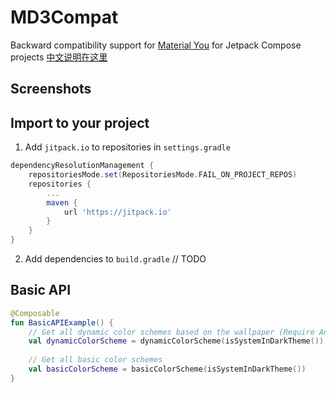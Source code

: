# MD3Compat
Backward compatibility support for [Material You](https://m3.material.io) for Jetpack Compose projects
[中文说明在这里](README_CN.md)

## Screenshots


## Import to your project
1. Add `jitpack.io` to repositories in `settings.gradle`
```groovy
dependencyResolutionManagement {
    repositoriesMode.set(RepositoriesMode.FAIL_ON_PROJECT_REPOS)
    repositories {
        ...
        maven {
            url 'https://jitpack.io'
        }
    }
}
```

2. Add dependencies to `build.gradle`
// TODO

## Basic API
```kotlin
@Composable
fun BasicAPIExample() {
    // Get all dynamic color schemes based on the wallpaper (Require Android 8.1+)
    val dynamicColorScheme = dynamicColorScheme(isSystemInDarkTheme())
    
    // Get all basic color schemes
    val basicColorScheme = basicColorScheme(isSystemInDarkTheme())
}
```